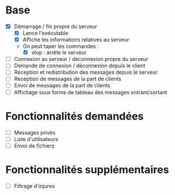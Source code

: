 # Base
- [x] Démarrage / fin propre du serveur
    - [x] Lance l'exécutable
    - [x] Affiche les informations relatives au serveur
    - On peut taper les commandes :
        - [x] stop : arrête le serveur
- [ ] Connexion au serveur / déconnexion propre du serveur
- [ ] Demande de connexion / déconnexion depuis le client
- [ ] Réception et redistribution des messages depuis le serveur
- [ ] Reception de messages de la part de clients
- [ ] Envoi de messages de la part de clients
- [ ] Affichage sous forme de tableau des messages entrant/sortant

# Fonctionnalités demandées
- [ ] Messages privés
- [ ] Liste d'utilisateurs
- [ ] Envoi de fichiers

# Fonctionnalités supplémentaires
- [ ] Filtrage d'injures
